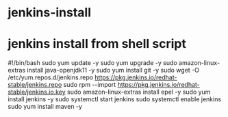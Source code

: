 # jenkins-install
# jenkins install from shell script


#!/bin/bash
sudo yum update -y
sudo yum upgrade -y
sudo amazon-linux-extras install java-openjdk11 -y
sudo yum install git -y
sudo wget -O /etc/yum.repos.d/jenkins.repo https://pkg.jenkins.io/redhat-stable/jenkins.repo
sudo rpm --import https://pkg.jenkins.io/redhat-stable/jenkins.io.key
sudo amazon-linux-extras install epel -y
sudo yum install jenkins -y
sudo systemctl start jenkins
sudo systemctl enable jenkins
sudo yum install maven -y
